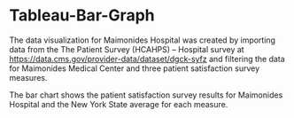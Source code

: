 # Tableau-Bar-Graph

The data visualization for Maimonides Hospital was created by importing data from the The Patient Survey (HCAHPS) – Hospital survey at https://data.cms.gov/provider-data/dataset/dgck-syfz and filtering the data for Maimonides Medical Center and three patient satisfaction survey measures. 

The bar chart shows the patient satisfaction survey results for Maimonides Hospital and the New York State average for each measure.




 
